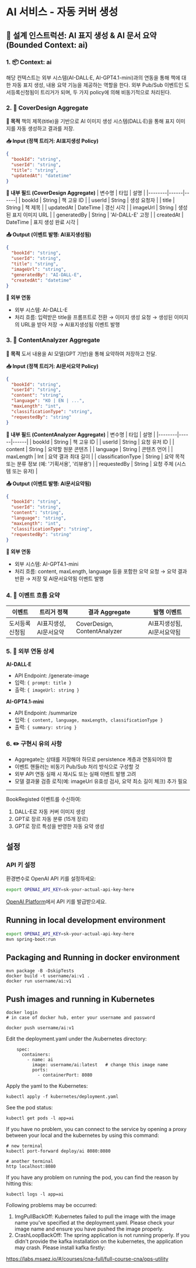 # AI 서비스 - 자동 커버 생성

## 📐 설계 인스트럭션: AI 표지 생성 & AI 문서 요약 (Bounded Context: ai)

### 1. 📦 Context: ai
해당 컨텍스트는 외부 시스템(AI-DALL·E, AI-GPT4.1-mini)과의 연동을 통해 책에 대한 자동 표지 생성, 내용 요약 기능을 제공하는 역할을 한다. 외부 Pub/Sub 이벤트인 도서등록신청됨이 트리거가 되며, 두 가지 policy에 의해 비동기적으로 처리된다.

### 2. 🎨 CoverDesign Aggregate
**📌 목적**
책의 제목(title)을 기반으로 AI 이미지 생성 시스템(DALL·E)을 통해 표지 이미지를 자동 생성하고 결과를 저장.

**📥 Input (정책 트리거: AI표지생성 Policy)**
```json
{
  "bookId": "string",
  "userId": "string", 
  "title": "string",
  "updatedAt": "datetime"
}
```

**🧠 내부 필드 (CoverDesign Aggregate)**
| 변수명 | 타입 | 설명 |
|--------|------|------|
| bookId | String | 책 고유 ID |
| userId | String | 생성 요청자 |
| title | String | 책 제목 |
| updatedAt | DateTime | 갱신 시각 |
| imageUrl | String | 생성된 표지 이미지 URL |
| generatedBy | String | 'AI-DALL-E' 고정 |
| createdAt | DateTime | 표지 생성 완료 시각 |

**📤 Output (이벤트 발행: AI표지생성됨)**
```json
{
  "bookId": "string",
  "userId": "string",
  "title": "string", 
  "imageUrl": "string",
  "generatedBy": "AI-DALL-E",
  "createdAt": "datetime"
}
```

**🔁 외부 연동**
- 외부 시스템: AI-DALL-E
- 처리 흐름: 입력받은 title을 프롬프트로 전환 → 이미지 생성 요청 → 생성된 이미지의 URL을 받아 저장 → AI표지생성됨 이벤트 발행

### 3. 🧠 ContentAnalyzer Aggregate
**📌 목적**
도서 내용을 AI 모델(GPT 기반)을 통해 요약하여 저장하고 전달.

**📥 Input (정책 트리거: AI문서요약 Policy)**
```json
{
  "bookId": "string",
  "userId": "string",
  "content": "string",
  "language": "KO | EN | ...",
  "maxLength": "int",
  "classificationType": "string",
  "requestedBy": "string"
}
```

**🧠 내부 필드 (ContentAnalyzer Aggregate)**
| 변수명 | 타입 | 설명 |
|--------|------|------|
| bookId | String | 책 고유 ID |
| userId | String | 요청 유저 ID |
| content | String | 요약할 원문 콘텐츠 |
| language | String | 콘텐츠 언어 |
| maxLength | Int | 요약 결과 최대 길이 |
| classificationType | String | 요약 목적 또는 분류 정보 (예: '기획서용', '리뷰용') |
| requestedBy | String | 요청 주체 (시스템 또는 유저) |

**📤 Output (이벤트 발행: AI문서요약됨)**
```json
{
  "bookId": "string",
  "userId": "string", 
  "content": "string",
  "language": "string",
  "maxLength": "int",
  "classificationType": "string",
  "requestedBy": "string"
}
```

**🔁 외부 연동**
- 외부 시스템: AI-GPT4.1-mini
- 처리 흐름: content, maxLength, language 등을 포함한 요약 요청 → 요약 결과 반환 → 저장 및 AI문서요약됨 이벤트 발행

### 4. 📡 이벤트 흐름 요약
| 이벤트 | 트리거 정책 | 결과 Aggregate | 발행 이벤트 |
|--------|-------------|----------------|-------------|
| 도서등록신청됨 | AI표지생성, AI문서요약 | CoverDesign, ContentAnalyzer | AI표지생성됨, AI문서요약됨 |

### 5. 🔗 외부 연동 상세
**AI-DALL·E**
- API Endpoint: /generate-image
- 입력: `{ prompt: title }`
- 출력: `{ imageUrl: string }`

**AI-GPT4.1-mini**
- API Endpoint: /summarize
- 입력: `{ content, language, maxLength, classificationType }`
- 출력: `{ summary: string }`

### 6. ✏️ 구현시 유의 사항
- Aggregate는 상태를 저장해야 하므로 persistence 계층과 연동되어야 함
- 이벤트 핸들러는 비동기 Pub/Sub 처리 방식으로 구성할 것
- 외부 API 연동 실패 시 재시도 또는 실패 이벤트 발행 고려
- 모델 결과물 검증 로직(예: imageUrl 유효성 검사, 요약 최소 길이 체크) 추가 필요

---

BookRegisted 이벤트를 수신하여:
1. DALL-E로 자동 커버 이미지 생성
2. GPT로 장르 자동 분류 (15개 장르)  
3. GPT로 장르 특성을 반영한 자동 요약 생성

## 설정

### API 키 설정
환경변수로 OpenAI API 키를 설정하세요:
```bash
export OPENAI_API_KEY=sk-your-actual-api-key-here
```

[OpenAI Platform](https://platform.openai.com/api-keys)에서 API 키를 발급받으세요.

## Running in local development environment

```bash
export OPENAI_API_KEY=sk-your-actual-api-key-here
mvn spring-boot:run
```

## Packaging and Running in docker environment

```
mvn package -B -DskipTests
docker build -t username/ai:v1 .
docker run username/ai:v1
```

## Push images and running in Kubernetes

```
docker login 
# in case of docker hub, enter your username and password

docker push username/ai:v1
```

Edit the deployment.yaml under the /kubernetes directory:
```
    spec:
      containers:
        - name: ai
          image: username/ai:latest   # change this image name
          ports:
            - containerPort: 8080

```

Apply the yaml to the Kubernetes:
```
kubectl apply -f kubernetes/deployment.yaml
```

See the pod status:
```
kubectl get pods -l app=ai
```

If you have no problem, you can connect to the service by opening a proxy between your local and the kubernetes by using this command:
```
# new terminal
kubectl port-forward deploy/ai 8080:8080

# another terminal
http localhost:8080
```

If you have any problem on running the pod, you can find the reason by hitting this:
```
kubectl logs -l app=ai
```

Following problems may be occurred:

1. ImgPullBackOff:  Kubernetes failed to pull the image with the image name you've specified at the deployment.yaml. Please check your image name and ensure you have pushed the image properly.
1. CrashLoopBackOff: The spring application is not running properly. If you didn't provide the kafka installation on the kubernetes, the application may crash. Please install kafka firstly:

https://labs.msaez.io/#/courses/cna-full/full-course-cna/ops-utility

